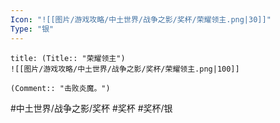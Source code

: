 ```yaml
---
Icon: "![[图片/游戏攻略/中土世界/战争之影/奖杯/荣耀领主.png|30]]"
Type: "银"
---
```

```ad-common-silver-trophy
title: (Title:: "荣耀领主")
![[图片/游戏攻略/中土世界/战争之影/奖杯/荣耀领主.png|100]]

(Comment:: "击败炎魔。")
```

#中土世界/战争之影/奖杯 #奖杯 #奖杯/银
